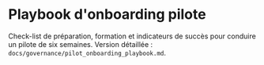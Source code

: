 # Playbook d'onboarding pilote

Check-list de préparation, formation et indicateurs de succès pour conduire un pilote de six semaines. Version détaillée : `docs/governance/pilot_onboarding_playbook.md`.
